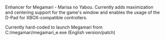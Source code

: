 Enhancer for Megamari - Marisa no Yabou. Currently adds maximization and centering support for the game's window and enables the usage of the D-Pad for XBOX-compatible controllers.

Currently hard-coded to launch Megamari from C:/megamari/megamari_e.exe (English version/patch)